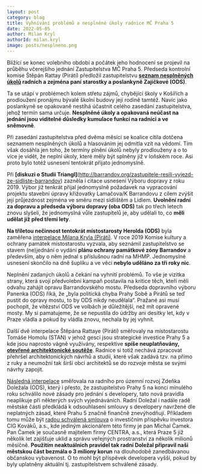 ```yaml
---
layout: post
category: blog
title: Vyhnívání problémů a nesplněné úkoly radnice MČ Praha 5
date: 2022-05-05
author: Milan Kryl
authorId: milan.kryl
image: posts/nesplneno.png
---
```


Blížící se konec volebního období a počátek jeho hodnocení se projevil na průběhu včerejšího jednání Zastupitelstva MČ Praha 5. Předseda kontrolní komise Štěpán Rattay (Piráti) předložil zastupitelstvu **[seznam nesplněných úkolů](https://usneseni.praha5.cz/#!Bod/92846) radních a zejména paní starostky a poslankyně Zajíčkové (ODS)**.  


Ta se utápí v problémech kolem střetu zájmů, chybějící školy v Košířích a prodloužení pronájmu bývalé školní budovy její rodině tamtéž. Navíc jako poslankyně se opakovaně nestíhá účastnit celého zasedání zastupitelstva, jehož termín sama určuje. **Nesplněné úkoly a opakovaná neúčast na jednání jsou viditelné důsledky kumulace funkcí na radnici a ve sněmovně**. 


Při zasedání zastupitelstva před dvěma měsíci se koalice cítila dotčena seznamem nesplněných úkolů a hlasováním jej odmítla vzít na vědomí. Tím však dosáhla jen toho, že termíny plnění úkolů nebyly prodlouženy a o to více je vidět, že neplní úkoly, které měly být splněny již v loňském roce. Asi proto bylo totéž usnesení tentokrát přijato jednomyslně.


Při **[diskuzi o Studii Triangl]**(http://barrandov.org/zastupitele-resili-vyjezd-ze-sidliste-barrandov) zazněla i citace usnesení Výboru dopravy z roku 2019. Výbor již tenkrát přijal jednomyslně požadavek na vypracování projektu stavební úpravy křižovatky Lamačova/K Barrandovu z cílem zvýšit její průjezdnost zejména ve směru mezi sídlištěm a Lidlem. **Uvolnění radní za dopravu a předseda výboru dopravy (oba ODS)** tak po třech letech znovu slyšeli, že jednomyslná vůle zastupitelů je, aby udělali to, co **měli udělat již před třemi lety**. 


**Na tříletou nečinnost tentokrát místostarosty Herolda (ODS)** byla zaměřena [interpelace Milana Kryla (Piráti)](https://www.praha5.cz/interpelace/usneseni-komise-kultury-a-obnovy-pamatek-z-14-3-2019). V roce 2019 Komise kultury a ochrany památek místostarostu vyzvala, aby seznámil zastupitelstvo se stavem (ne)jednání o vydání **plánu ochrany památkové zóny Barrandov** a především, aby o něm jednal s příslušnou radní na MHMP. Jednomyslné usnesení skončilo na dně šuplíku a ve věci **nebylo uděláno za tři roky nic**.


Neplnění zadaných úkolů a čekání na vyhnití problémů. To vše je vizitka strany, která svojí předvolební kampaň postavila na kritice těch, kteří měli odvahu zahájit opravu Barrandovského mostu. Předseda dopravního výboru Panenka (ODS) říká, že „byla politická chyba Prahy Sobě a Pirátů se teď pustit do opravy mostu, to by ODS nikdy neudělala“. Pražané asi musí pochopit, že vítězství ODS ve volbách je důležitější, než mít opravené mosty. My si pamatujeme, že se nepustila do údržby ani desítky let, kdy v Praze vládla a pokud by vládla znovu, nechala by jej vyhnít.


Další dvě interpelace Štěpána Rattaye (Piráti) směřovaly na místostarostu Tomáše Homolu (STAN) v jehož gesci jsou strategické investice Prahy 5 a kde jsou naprosto vágně využívány, respektive **spíše neuplatňovány, [otevřené architektonické soutěže](https://www.praha5.cz/interpelace/architektonicka-soutez)**. Radnice si totiž nechává zpracovat přehršel architektonických návrhů a studií, které však zadává tzv. na přímo z ruky a neumožní tak širší obci architektů se do rozvoje města se svými návrhy zapojit.


[Následná interpelace](https://www.praha5.cz/interpelace/zasady-pro-spolupraci-s-investory) směřovala na radního pro územní rozvoj Zdeňka Doležala (ODS), který i přesto, že zastupitelstvo Prahy 5 na konci minulého roku schválilo nové zásady pro jednání s developery, tato nová pravidla neaplikuje při některých svých vyjednáváních. Radní Doležal i nadále radě městské části předkládá k odsouhlasení smlouvy s developery navržené dle neplatných zásad, které Prahu 5 značně finančně znevýhodňují. Příkladem tomu může být [radou schválená smlouva](https://usneseni.praha5.cz/usn/#!Bod/92612) o investičním příspěvku investora CIG Kováků, a.s., kde jediným akcionářem této firmy je pan Michal Čamek. Pan Čamek je současně majitelem firmy CENTRA, a.s., která Praze 5 již několik let zajišťuje uklid a správu veřejných prostranství za několik milionů měsíčně. **Použitím neaktuálních pravidel tak radní Doležal připravil naši městskou část bezmála o 3 miliony korun** na dlouhodobě zanedbávanou občanskou vybavenost. O to mohl být příspěvek developera vyšší, pokud by byly uplatněny aktuální tj. zastupitelstvem schválené zásady.

